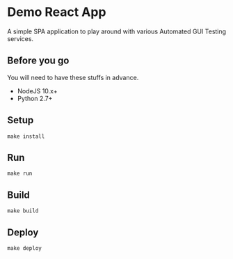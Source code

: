# Demo React App

A simple SPA application to play around with various Automated GUI Testing services.

## Before you go

You will need to have these stuffs in advance.

- NodeJS 10.x+
- Python 2.7+

## Setup

    make install

## Run

    make run

## Build

    make build

## Deploy

    make deploy
